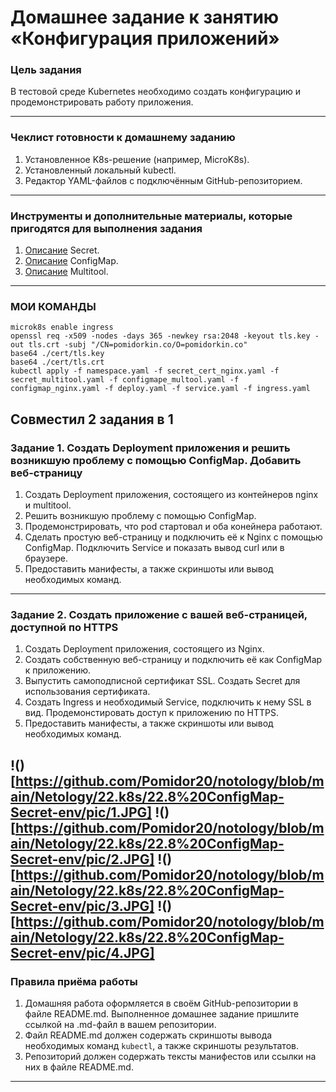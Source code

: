 # Домашнее задание к занятию «Конфигурация приложений»

### Цель задания

В тестовой среде Kubernetes необходимо создать конфигурацию и продемонстрировать работу приложения.

------

### Чеклист готовности к домашнему заданию

1. Установленное K8s-решение (например, MicroK8s).
2. Установленный локальный kubectl.
3. Редактор YAML-файлов с подключённым GitHub-репозиторием.

------

### Инструменты и дополнительные материалы, которые пригодятся для выполнения задания

1. [Описание](https://kubernetes.io/docs/concepts/configuration/secret/) Secret.
2. [Описание](https://kubernetes.io/docs/concepts/configuration/configmap/) ConfigMap.
3. [Описание](https://github.com/wbitt/Network-MultiTool) Multitool.

------
### МОИ КОМАНДЫ
```
microk8s enable ingress
openssl req -x509 -nodes -days 365 -newkey rsa:2048 -keyout tls.key -out tls.crt -subj "/CN=pomidorkin.co/O=pomidorkin.co"
base64 ./cert/tls.key
base64 ./cert/tls.crt
kubectl apply -f namespace.yaml -f secret_cert_nginx.yaml -f secret_multitool.yaml -f configmape_multool.yaml -f configmap_nginx.yaml -f deploy.yaml -f service.yaml -f ingress.yaml
```
## Совместил 2 задания в 1
### Задание 1. Создать Deployment приложения и решить возникшую проблему с помощью ConfigMap. Добавить веб-страницу

1. Создать Deployment приложения, состоящего из контейнеров nginx и multitool.
2. Решить возникшую проблему с помощью ConfigMap.
3. Продемонстрировать, что pod стартовал и оба конейнера работают.
4. Сделать простую веб-страницу и подключить её к Nginx с помощью ConfigMap. Подключить Service и показать вывод curl или в браузере.
5. Предоставить манифесты, а также скриншоты или вывод необходимых команд.

------

### Задание 2. Создать приложение с вашей веб-страницей, доступной по HTTPS 

1. Создать Deployment приложения, состоящего из Nginx.
2. Создать собственную веб-страницу и подключить её как ConfigMap к приложению.
3. Выпустить самоподписной сертификат SSL. Создать Secret для использования сертификата.
4. Создать Ingress и необходимый Service, подключить к нему SSL в вид. Продемонстировать доступ к приложению по HTTPS. 
4. Предоставить манифесты, а также скриншоты или вывод необходимых команд.

!()[https://github.com/Pomidor20/notology/blob/main/Netology/22.k8s/22.8%20ConfigMap-Secret-env/pic/1.JPG]
!()[https://github.com/Pomidor20/notology/blob/main/Netology/22.k8s/22.8%20ConfigMap-Secret-env/pic/2.JPG]
!()[https://github.com/Pomidor20/notology/blob/main/Netology/22.k8s/22.8%20ConfigMap-Secret-env/pic/3.JPG]
!()[https://github.com/Pomidor20/notology/blob/main/Netology/22.k8s/22.8%20ConfigMap-Secret-env/pic/4.JPG]
------

### Правила приёма работы

1. Домашняя работа оформляется в своём GitHub-репозитории в файле README.md. Выполненное домашнее задание пришлите ссылкой на .md-файл в вашем репозитории.
2. Файл README.md должен содержать скриншоты вывода необходимых команд `kubectl`, а также скриншоты результатов.
3. Репозиторий должен содержать тексты манифестов или ссылки на них в файле README.md.

------
